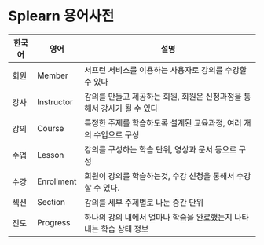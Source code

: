 # Splearn 용어사전

| 한국어 | 영어        | 설명                                       |
|----|-----------|------------------------------------------|
| 회원 | Member    | 서프런 서비스를 이용하는 사용자로 강의를 수강할 수 있다          |
| 강사 | Instructor | 강의를 만들고 제공하는 회원, 회원은 신청과정을 통해서 강사가 될 수 있다 |
| 강의 | Course    | 특정한 주제를 학습하도록 설계된 교육과정, 여러 개의 수업으로 구성    |
| 수업 | Lesson    | 강의를 구성하는 학습 단위, 영상과 문서 등으로 구성            |
| 수강 | Enrollment | 회원이 강의를 학습하는것, 수강 신청을 통해서 수강할 수 있다.      |
| 섹션 | Section   | 강의를 세부 주제별로 나눈 중간 단위                     |
| 진도 | Progress  | 하나의 강의 내에서 얼마나 학습을 완료했는지 나타내는 학습 상태 정보   |

